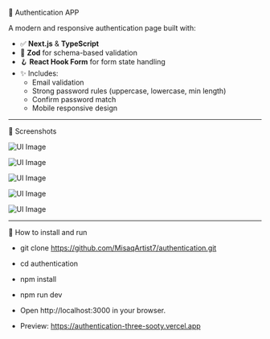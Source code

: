 🔐  Authentication APP

A modern and responsive authentication page built with:

- ✅ **Next.js** & **TypeScript**
- 🧠 **Zod** for schema-based validation
- 🪝 **React Hook Form** for form state handling
- ✨ Includes:
  - Email validation
  - Strong password rules (uppercase, lowercase, min length)
  - Confirm password match
  - Mobile responsive design
-------------------------------------   
📸 Screenshots

![UI Image](public/images/screenshots/1.png)

![UI Image](public/images/screenshots/2.png)

![UI Image](public/images/screenshots/3.png)

![UI Image](public/images/screenshots/4.png)

![UI Image](public/images/screenshots/5.png)

-------------------------------------
🚀 How to install and run
- git clone https://github.com/MisaqArtist7/authentication.git
- cd authentication
- npm install
- npm run dev
- Open http://localhost:3000 in your browser.

- Preview: https://authentication-three-sooty.vercel.app

